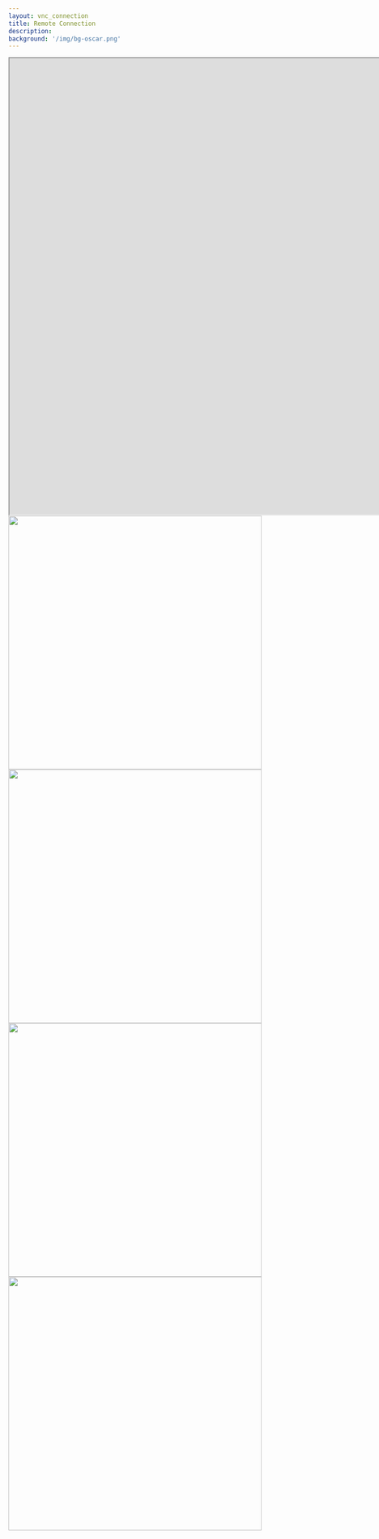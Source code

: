 ```yaml
---
layout: vnc_connection
title: Remote Connection
description: 
background: '/img/bg-oscar.png'
---
```

<!-- Overwrites the styling so that vnc window can be positioned properly -->
<style>

.page-heading {
  padding: 75px 0 !important;

}
.container{
  
}
.container2{
  margin:auto !important;
  width: 100%;
  max-width: 2440px;
}


</style>


<div class="container2">
<meta http-equiv="Content-Security-Policy" content="upgrade-insecure-requests"> 

<iframe src="http://147.46.174.56:6080/" height="900" width="2000" title="vnc_session"></iframe>



    
  <div class="column">
    <img src="http://oscar:rubis301@147.46.215.251:8885/ISAPI/Streaming/channels/102/httpPreview/" style="width:500px">   
  </div>
  <div class="column">
    <img src="http://oscar:rubis301@147.46.215.251:8886/ISAPI/Streaming/channels/102/httpPreview/" style="width:500px">
  </div>
  <div class="column">
    <img src="http://oscar:rubis301@147.46.215.251:8887/ISAPI/Streaming/channels/102/httpPreview/" style="width:500px">
  </div>
  <div class="column">
    <img src="http://oscar:rubis301@147.46.215.251:8888/ISAPI/Streaming/channels/102/httpPreview/" style="width:500px">
  </div>
  
  
  <!--
  <img src="http://oscar:rubis301@147.46.215.167:8885/ISAPI/Streaming/channels/102/httpPreview/" style="width:225px">
  -->
  
</div>


<!--

<iframe src="http://localhost:3000?url=https://example.com/"></iframe>

<img src="http://oscar:rubis301@147.46.215.251:8885/ISAPI/Streaming/channels/102/httpPreview/" width="100%"  height="500px">
<img src="http://oscar:rubis301@147.46.215.251:8886/ISAPI/Streaming/channels/102/httpPreview/" width="100%"  height="500px">
<img src="http://147.46.215.251:8884/ISAPI/Streaming/channels/102/httpPreview/" width="100%"  height="500px">
<img src="http://192.168.0.120:80/ISAPI/Streaming/channels/102/httpPreview/" width="100%"  height="500px">
<img src="http://192.168.0.122:80/ISAPI/Streaming/channels/102/httpPreview/" width="100%"  height="500px">
C310 streams MJPEG
<img src="http://[PUT IP ADDRESS / LOG-IN INFO HERE]?action=stream" width="100%"  height="500px">     -->   
